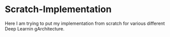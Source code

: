 # Scratch-Implementation
Here I am trying to put my implementation from scratch for various different Deep Learnin gArchitecture. 
